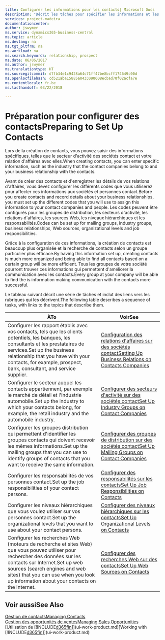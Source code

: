 ```yaml
---
title: Configurer les informations pour les contacts| Microsoft Docs
description: "Décrit les tâches pour spécifier les informations et les codes, par exemple, sur les secteurs d'activité et les relations d'affaires, avant de paramétrer des contacts."
services: project-madeira
documentationcenter: 
author: jswymer
ms.service: dynamics365-business-central
ms.topic: article
ms.devlang: na
ms.tgt_pltfrm: na
ms.workload: na
ms.search.keywords: relationship, prospect
ms.date: 06/06/2017
ms.author: jswymer
ms.translationtype: HT
ms.sourcegitcommit: d7fb34e1c9428a64c71ff47be8bcff174649c00d
ms.openlocfilehash: cd521aba15885a0433090608ecbad70f02acfa7e
ms.contentlocale: fr-be
ms.lasthandoff: 03/22/2018

---
```

# <a name="preparing-to-set-up-contacts"></a><span data-ttu-id="0528d-103">Préparation pour configurer des contacts</span><span class="sxs-lookup"><span data-stu-id="0528d-103">Preparing to Set Up Contacts</span></span>
<span data-ttu-id="0528d-104">Lors de la création de contacts, vous pouvez saisir des informations spécifiques, telles que le secteur d'activité des sociétés contact et votre relation d'affaires avec elles.</span><span class="sxs-lookup"><span data-stu-id="0528d-104">When creating contacts, you can enter specific information, such as the industry that the contact companies belong to and your business relationship with the contacts.</span></span>

<span data-ttu-id="0528d-105">Avant de créer des contacts et d'enregistrer les détails de vos relations d'affaires, vous devez configurer les différents codes que vous utiliserez pour affecter ces informations aux sociétés et personnes contact.</span><span class="sxs-lookup"><span data-stu-id="0528d-105">Before you create contacts and record details about your business relationships, you must set up the different codes that you will use to assign this information to your contact companies and people.</span></span> <span data-ttu-id="0528d-106">Les codes peuvent être configurés pour les groupes de distribution, les secteurs d'activité, les relations d'affaires, les sources Web, les niveaux hiérarchiques et les responsabilités.</span><span class="sxs-lookup"><span data-stu-id="0528d-106">Codes can be set up for mailing groups, industry groups, business relationships, Web sources, organizational levels and job responsibilities.</span></span>

<span data-ttu-id="0528d-107">Grâce à la configuration de ces informations, la création de contacts est beaucoup plus organisée et la recherche de contacts selon un groupe particulier plus efficace.</span><span class="sxs-lookup"><span data-stu-id="0528d-107">By having this information set up, creating contacts is much more organized and being able to find all contacts based on a certain group will be more efficient.</span></span> <span data-ttu-id="0528d-108">Tous les groupes de votre société pourront trouver ces informations qui permettent d'améliorer la communication avec les contacts.</span><span class="sxs-lookup"><span data-stu-id="0528d-108">Every group at your company will be able to find the is information making communication with the contacts more successful.</span></span>

<span data-ttu-id="0528d-109">Le tableau suivant décrit une série de tâches et inclut des liens vers les rubriques qui les décrivent.</span><span class="sxs-lookup"><span data-stu-id="0528d-109">The following table describes a sequence of tasks, with links to the topics that describe them.</span></span> 

| <span data-ttu-id="0528d-110">À</span><span class="sxs-lookup"><span data-stu-id="0528d-110">To</span></span> | <span data-ttu-id="0528d-111">Voir</span><span class="sxs-lookup"><span data-stu-id="0528d-111">See</span></span> |
| --- | --- |
| <span data-ttu-id="0528d-112">Configurer les rapport établis avec vos contacts, tels que les clients potentiels, les banques, les consultants et les prestataires de services.</span><span class="sxs-lookup"><span data-stu-id="0528d-112">Set up the business relationship that you have with your contacts, for example, prospect, bank, consultant, and service supplier.</span></span> |[<span data-ttu-id="0528d-113">Configuration des relations d'affaires sur des sociétés contact</span><span class="sxs-lookup"><span data-stu-id="0528d-113">Setting Up Business Relations on Contacts Companies</span></span>](marketing-business-relations.md) |
| <span data-ttu-id="0528d-114">Configurer le secteur auquel les contacts appartiennent, par exemple le marché de détail et l'industrie automobile.</span><span class="sxs-lookup"><span data-stu-id="0528d-114">Set up the industry to which your contacts belong, for example, the retail industry and the automobile industry.</span></span> |[<span data-ttu-id="0528d-115">Configurer des secteurs d'activité sur des sociétés contact</span><span class="sxs-lookup"><span data-stu-id="0528d-115">Set Up Industry Groups on Contact Companies</span></span>](marketing-industry-groups.md) |
| <span data-ttu-id="0528d-116">Configurer les groupes distribution qui permettent d'identifier les groupes contacts qui doivent recevoir les mêmes informations.</span><span class="sxs-lookup"><span data-stu-id="0528d-116">Set up the mailing groups that you can use to identify groups of contacts that you want to receive the same information.</span></span> |[<span data-ttu-id="0528d-117">Configurer des groupes de distribution sur des sociétés contact</span><span class="sxs-lookup"><span data-stu-id="0528d-117">Set Up Mailing Groups on Contact Companies</span></span>](marketing-mailing-groups.md) |
| <span data-ttu-id="0528d-118">Configurer les responsabilités de vos personnes contact.</span><span class="sxs-lookup"><span data-stu-id="0528d-118">Set up the job responsibilities of your contact persons.</span></span> |[<span data-ttu-id="0528d-119">Configurer des responsabilités sur les contacts</span><span class="sxs-lookup"><span data-stu-id="0528d-119">Set Up Job Responsibilities on Contacts</span></span>](marketing-job-responsibilities.md) |
| <span data-ttu-id="0528d-120">Configurer les niveaux hiérarchiques que vous voulez utiliser sur vos personnes contact.</span><span class="sxs-lookup"><span data-stu-id="0528d-120">Set up the organizational levels that you want to use about your contact persons.</span></span> |[<span data-ttu-id="0528d-121">Configurer des niveaux hiérarchiques sur les contacts</span><span class="sxs-lookup"><span data-stu-id="0528d-121">Set Up Organizational Levels on Contacts</span></span>](marketing-organizational-levels.md) |
| <span data-ttu-id="0528d-122">Configurer les recherches Web (moteurs de recherche et sites Web) que vous pouvez utiliser pour rechercher des données sur les contacts sur Internet.</span><span class="sxs-lookup"><span data-stu-id="0528d-122">Set up web sources (search engines and web sites) that you can use when you look up information about your contacts on the Internet.</span></span> |[<span data-ttu-id="0528d-123">Configurer des recherches Web sur des contacts</span><span class="sxs-lookup"><span data-stu-id="0528d-123">Set Up Web Sources on Contacts</span></span>](marketing-web-sources.md) |

## <a name="see-also"></a><span data-ttu-id="0528d-124">Voir aussi</span><span class="sxs-lookup"><span data-stu-id="0528d-124">See Also</span></span>
[<span data-ttu-id="0528d-125">Gestion de contacts</span><span class="sxs-lookup"><span data-stu-id="0528d-125">Managing Contacts</span></span>](marketing-contacts.md)  
[<span data-ttu-id="0528d-126">Gestion des opportunités de ventes</span><span class="sxs-lookup"><span data-stu-id="0528d-126">Managing Sales Opportunities</span></span>](marketing-manage-sales-opportunities.md)  
<span data-ttu-id="0528d-127">[Utilisation de [!INCLUDE[d365fin](includes/d365fin_md.md)]](ui-work-product.md)</span><span class="sxs-lookup"><span data-stu-id="0528d-127">[Working with [!INCLUDE[d365fin](includes/d365fin_md.md)]](ui-work-product.md)</span></span>


